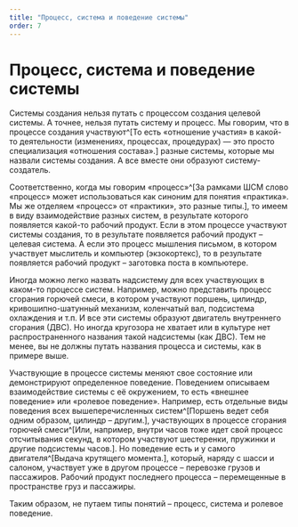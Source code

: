 ```yaml
---
title: "Процесс, система и поведение системы"
order: 7
---
```


# Процесс, система и поведение системы

Системы создания нельзя путать с процессом создания целевой системы. А точнее, нельзя путать систему и процесс. Мы говорим, что в процессе создания участвуют^[То есть «отношение участия» в какой-то деятельности (изменениях, процессах, процедурах) — это просто специализация «отношения состава».] разные системы, которые мы назвали системы создания. А все вместе они образуют систему-создатель.

Соответственно, когда мы говорим «процесс»^[За рамками ШСМ слово «процесс» может использоваться как синоним для понятия «практика». Мы же отделяем «процесс» от «практики», это разные типы.], то имеем в виду взаимодействие разных систем, в результате которого появляется какой-то рабочий продукт. Если в этом процессе участвуют системы создания, то в результате появляется рабочий продукт – целевая система. А если это процесс мышления письмом, в котором участвует мыслитель и компьютер (экзокортекс), то в результате появляется рабочий продукт – заготовка поста в компьютере.

Иногда можно легко назвать надсистему для всех участвующих в каком-то процессе систем. Например, можно представить процесс сгорания горючей смеси, в котором участвуют поршень, цилиндр, кривошипно-шатунный механизм, коленчатый вал, подсистема охлаждения и т.п. И все эти системы образуют двигатель внутреннего сгорания (ДВС). Но иногда кругозора не хватает или в культуре нет распространенного названия такой надсистемы (как ДВС). Тем не менее, вы не должны путать названия процесса и системы, как в примере выше.

Участвующие в процессе системы меняют свое состояние или демонстрируют определенное поведение. Поведением описываем взаимодействие системы с её окружением, то есть «внешнее поведение» или «ролевое поведение». Например, есть отдельные виды поведения всех вышеперечисленных систем^[Поршень ведет себя одним образом, цилиндр – другим.], участвующих в процессе сгорания горючей смеси^[Или, например, внутри часов тоже идет свой процесс отсчитывания секунд, в котором участвуют шестеренки, пружинки и другие подсистемы часов.]. Но поведение есть и у самого двигателя^[Выдача крутящего момента.], который, наряду с шасси и салоном, участвует уже в другом процессе – перевозке грузов и пассажиров. Рабочий продукт последнего процесса – перемещенные в пространстве груз и пассажиры.

Таким образом, не путаем типы понятий – процесс, система и ролевое поведение.

